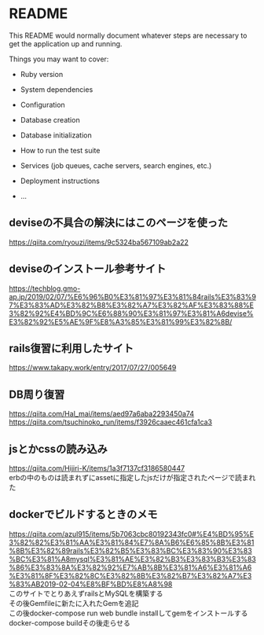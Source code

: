 # README

This README would normally document whatever steps are necessary to get the
application up and running.

Things you may want to cover:

* Ruby version

* System dependencies

* Configuration

* Database creation

* Database initialization

* How to run the test suite

* Services (job queues, cache servers, search engines, etc.)

* Deployment instructions

* ...

## deviseの不具合の解決にはこのページを使った  
https://qiita.com/ryouzi/items/9c5324ba567109ab2a22

## deviseのインストール参考サイト
https://techblog.gmo-ap.jp/2019/02/07/%E6%96%B0%E3%81%97%E3%81%84rails%E3%83%97%E3%83%AD%E3%82%B8%E3%82%A7%E3%82%AF%E3%83%88%E3%82%92%E4%BD%9C%E6%88%90%E3%81%97%E3%81%A6devise%E3%82%92%E5%AE%9F%E8%A3%85%E3%81%99%E3%82%8B/  

## rails復習に利用したサイト  
https://www.takapy.work/entry/2017/07/27/005649  
## DB周り復習
https://qiita.com/Hal_mai/items/aed97a6aba2293450a74  
https://qiita.com/tsuchinoko_run/items/f3926caaec461cfa1ca3  
## jsとかcssの読み込み  
https://qiita.com/Hijiri-K/items/1a3f7137cf3186580447  
erbの中のものは読まれずにassetに指定したjsだけが指定されたページで読まれた  

## dockerでビルドするときのメモ
https://qiita.com/azul915/items/5b7063cbc80192343fc0#%E4%BD%95%E3%82%82%E3%81%AA%E3%81%84%E7%8A%B6%E6%85%8B%E3%81%8B%E3%82%89rails%E3%82%B5%E3%83%BC%E3%83%90%E3%83%BC%E3%81%A8mysql%E3%81%AE%E3%82%B3%E3%83%B3%E3%83%86%E3%83%8A%E3%82%92%E7%AB%8B%E3%81%A6%E3%81%A6%E3%81%8F%E3%82%8C%E3%82%8B%E3%82%B7%E3%82%A7%E3%83%AB2019-02-04%E8%BF%BD%E8%A8%98  
このサイトでとりあえずrailsとMySQLを構築する  
その後Gemfileに新たに入れたGemを追記  
この後docker-compose run web bundle installしてgemをインストールする  
docker-compose buildその後走らせる
